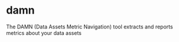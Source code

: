 # damn
The DAMN (Data Assets Metric Navigation) tool extracts and reports metrics about your data assets
